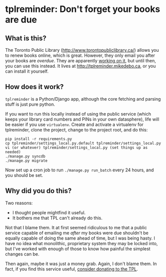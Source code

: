 tplreminder: Don't forget your books are due 
============================================


What is this?
-------------
The Toronto Public Library (http://www.torontopubliclibrary.ca/) allows you to
renew books online, which is great. However, they only email you after your
books are _overdue_. They are apparently [working on it](http://torontopubliclibrary.typepad.com/webteam/2012/02/improvements-to-holds-and-overdue-notification.html),
but until then, you can use this instead. It lives at
http://tplreminder.mikedebo.ca, or you can install it yourself.


How does it work?
-----------------
`tplreminder` is a Python/Django app, although the core fetching and parsing
stuff is just pure python. 

If you want to run this locally instead of using the public service (which
keeps your library card numbers and PINs in your own datasphere), life will be
easier if you use `virtualenv`. Create and activate a virtualenv for
tplreminder, clone the project, change to the project root, and do this:

    pip install -r requirements.py
    cp tplreminder/settings_local.py.default tplreminder/settings_local.py
    vi (or whatever) tplreminder/settings_local.py (set things up as needed)
    ./manage.py syncdb
    ./manage.py migrate

Now set up a cron job to run `./manage.py run_batch` every 24 hours, and you
should be set. 


Why did you do this?
--------------------
Two reasons:

* I thought people mightfind it useful.
* It bothers me that TPL can't already do this.

Not that I blame them. It at first seemed ridiculous to me that a public service
capable of emailing me _after_ my books were due shouldn't be equally capable
of doing the same ahead of time, but I was being hasty. I have no idea what
monolithic, proprietary system they may be locked into, but I've worked with
enough of those to know how painful the simplest changes can be.

Then again, maybe it was just a money grab. Again, I don't blame them. In fact,
if you find this service useful, [consider donating to the TPL](http://tplfoundation.ca/become_a_donor). 


